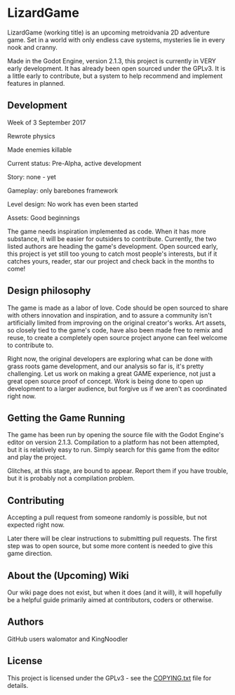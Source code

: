 # LizardGame

LizardGame (working title) is an upcoming metroidvania 2D adventure game. Set in a world with only endless cave systems, mysteries lie in every nook and cranny.

Made in the Godot Engine, version 2.1.3, this project is currently in VERY early development. It has already been open sourced under the GPLv3. It is a little early to contribute, but a system to help recommend and implement features in planned.


## Development

Week of 3 September 2017

Rewrote physics

Made enemies killable


Current status: Pre-Alpha, active development

Story:          none - yet

Gameplay:       only barebones framework

Level design:   No work has even been started

Assets:         Good beginnings

The game needs inspiration implemented as code. When it has more substance, it will be easier for outsiders to contribute.
Currently, the two listed authors are heading the game's development. Open sourced early, this project is yet still too young to catch most people's interests, but if it catches yours, reader, star our project and check back in the months to come!


## Design philosophy

The game is made as a labor of love. Code should be open sourced to share with others innovation and inspiration, and to assure a community isn't artificially limited from improving on the original creator's works.
Art assets, so closely tied to the game's code, have also been made free to remix and reuse, to create a completely open source project anyone can feel welcome to contribute to.

Right now, the original developers are exploring what can be done with grass roots game development, and our analysis so far is, it's pretty challenging.
Let us work on making a great GAME experience, not just a great open source proof of concept. Work is being done to open up development to a larger audience, but forgive us if we aren't as coordinated right now.


## Getting the Game Running

The game has been run by opening the source file with the Godot Engine's editor on version 2.1.3. Compilation to a platform has not been attempted, but it is relatively easy to run. Simply search for this game from the editor and play the project.

Glitches, at this stage, are bound to appear. Report them if you have trouble, but it is probably not a compilation problem.


## Contributing

Accepting a pull request from someone randomly is possible, but not expected right now.

Later there will be clear instructions to submitting pull requests.
The first step was to open source, but some more content is needed to give this game direction.


## About the (Upcoming) Wiki

Our wiki page does not exist, but when it does (and it will), it will hopefully be a helpful guide primarily aimed at contributors, coders or otherwise.


## Authors

GitHub users walomator and KingNoodler


## License

This project is licensed under the GPLv3 - see the [COPYING.txt](COPYING.txt) file for details.
